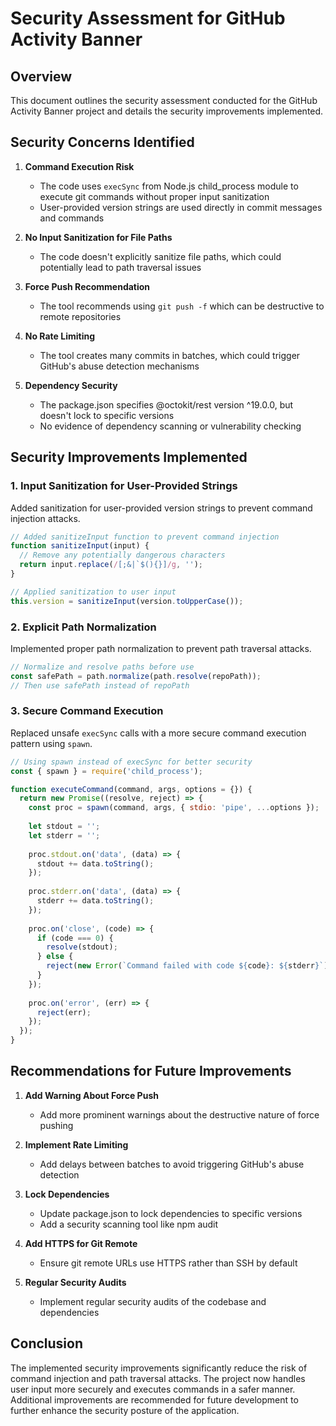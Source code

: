 # Security Assessment for GitHub Activity Banner

## Overview
This document outlines the security assessment conducted for the GitHub Activity Banner project and details the security improvements implemented.

## Security Concerns Identified

1. **Command Execution Risk**
   - The code uses `execSync` from Node.js child_process module to execute git commands without proper input sanitization
   - User-provided version strings are used directly in commit messages and commands

2. **No Input Sanitization for File Paths**
   - The code doesn't explicitly sanitize file paths, which could potentially lead to path traversal issues

3. **Force Push Recommendation**
   - The tool recommends using `git push -f` which can be destructive to remote repositories

4. **No Rate Limiting**
   - The tool creates many commits in batches, which could trigger GitHub's abuse detection mechanisms

5. **Dependency Security**
   - The package.json specifies @octokit/rest version ^19.0.0, but doesn't lock to specific versions
   - No evidence of dependency scanning or vulnerability checking

## Security Improvements Implemented

### 1. Input Sanitization for User-Provided Strings
Added sanitization for user-provided version strings to prevent command injection attacks.

```javascript
// Added sanitizeInput function to prevent command injection
function sanitizeInput(input) {
  // Remove any potentially dangerous characters
  return input.replace(/[;&|`$(){}]/g, '');
}

// Applied sanitization to user input
this.version = sanitizeInput(version.toUpperCase());
```

### 2. Explicit Path Normalization
Implemented proper path normalization to prevent path traversal attacks.

```javascript
// Normalize and resolve paths before use
const safePath = path.normalize(path.resolve(repoPath));
// Then use safePath instead of repoPath
```

### 3. Secure Command Execution
Replaced unsafe `execSync` calls with a more secure command execution pattern using `spawn`.

```javascript
// Using spawn instead of execSync for better security
const { spawn } = require('child_process');

function executeCommand(command, args, options = {}) {
  return new Promise((resolve, reject) => {
    const proc = spawn(command, args, { stdio: 'pipe', ...options });
    
    let stdout = '';
    let stderr = '';
    
    proc.stdout.on('data', (data) => {
      stdout += data.toString();
    });
    
    proc.stderr.on('data', (data) => {
      stderr += data.toString();
    });
    
    proc.on('close', (code) => {
      if (code === 0) {
        resolve(stdout);
      } else {
        reject(new Error(`Command failed with code ${code}: ${stderr}`));
      }
    });
    
    proc.on('error', (err) => {
      reject(err);
    });
  });
}
```

## Recommendations for Future Improvements

1. **Add Warning About Force Push**
   - Add more prominent warnings about the destructive nature of force pushing

2. **Implement Rate Limiting**
   - Add delays between batches to avoid triggering GitHub's abuse detection

3. **Lock Dependencies**
   - Update package.json to lock dependencies to specific versions
   - Add a security scanning tool like npm audit

4. **Add HTTPS for Git Remote**
   - Ensure git remote URLs use HTTPS rather than SSH by default

5. **Regular Security Audits**
   - Implement regular security audits of the codebase and dependencies

## Conclusion
The implemented security improvements significantly reduce the risk of command injection and path traversal attacks. The project now handles user input more securely and executes commands in a safer manner. Additional improvements are recommended for future development to further enhance the security posture of the application.
